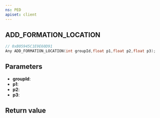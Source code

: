 ```yaml
---
ns: PED
apiset: client
---
```

## ADD_FORMATION_LOCATION

```c
// 0xB05945C1E9E60D91
Any ADD_FORMATION_LOCATION(int groupId,float p1,float p2,float p3);
```


## Parameters
* **groupId**:
* **p1**:
* **p2**:
* **p3**:

## Return value

